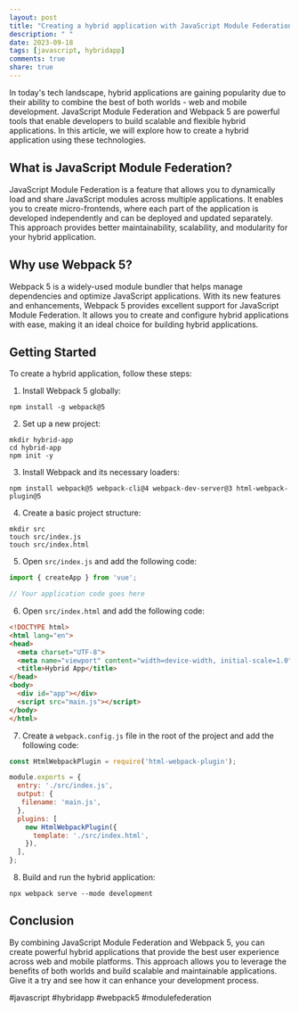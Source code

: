 ```yaml
---
layout: post
title: "Creating a hybrid application with JavaScript Module Federation and Webpack 5"
description: " "
date: 2023-09-18
tags: [javascript, hybridapp]
comments: true
share: true
---
```


In today's tech landscape, hybrid applications are gaining popularity due to their ability to combine the best of both worlds - web and mobile development. JavaScript Module Federation and Webpack 5 are powerful tools that enable developers to build scalable and flexible hybrid applications. In this article, we will explore how to create a hybrid application using these technologies.

## What is JavaScript Module Federation?

JavaScript Module Federation is a feature that allows you to dynamically load and share JavaScript modules across multiple applications. It enables you to create micro-frontends, where each part of the application is developed independently and can be deployed and updated separately. This approach provides better maintainability, scalability, and modularity for your hybrid application.

## Why use Webpack 5?

Webpack 5 is a widely-used module bundler that helps manage dependencies and optimize JavaScript applications. With its new features and enhancements, Webpack 5 provides excellent support for JavaScript Module Federation. It allows you to create and configure hybrid applications with ease, making it an ideal choice for building hybrid applications.

## Getting Started

To create a hybrid application, follow these steps:

1. Install Webpack 5 globally:

```
npm install -g webpack@5
```

2. Set up a new project:

```
mkdir hybrid-app
cd hybrid-app
npm init -y
```

3. Install Webpack and its necessary loaders:

```
npm install webpack@5 webpack-cli@4 webpack-dev-server@3 html-webpack-plugin@5
```

4. Create a basic project structure:

```
mkdir src
touch src/index.js
touch src/index.html
```

5. Open `src/index.js` and add the following code:

```javascript
import { createApp } from 'vue';

// Your application code goes here
```

6. Open `src/index.html` and add the following code:

```html
<!DOCTYPE html>
<html lang="en">
<head>
  <meta charset="UTF-8">
  <meta name="viewport" content="width=device-width, initial-scale=1.0">
  <title>Hybrid App</title>
</head>
<body>
  <div id="app"></div>
  <script src="main.js"></script>
</body>
</html>
```

7. Create a `webpack.config.js` file in the root of the project and add the following code:

```javascript
const HtmlWebpackPlugin = require('html-webpack-plugin');

module.exports = {
  entry: './src/index.js',
  output: {
   filename: 'main.js',
  },
  plugins: [
    new HtmlWebpackPlugin({
      template: './src/index.html',
    }),
  ],
};
```

8. Build and run the hybrid application:

```
npx webpack serve --mode development
```

## Conclusion

By combining JavaScript Module Federation and Webpack 5, you can create powerful hybrid applications that provide the best user experience across web and mobile platforms. This approach allows you to leverage the benefits of both worlds and build scalable and maintainable applications. Give it a try and see how it can enhance your development process.

#javascript #hybridapp #webpack5 #modulefederation